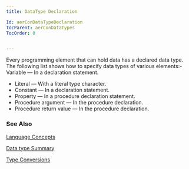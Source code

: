 ```yaml
---
title: DataType Declaration

Id: aerConDataTypeDeclaration
TocParent: aerConDataTypes
TocOrder: 0


---
```


Every programming element that can hold data has a declared data type. The following list shows how to specify data types of various elements:- Variable — In a declaration statement.
- Literal — With a literal type character.
- Constant — In a declaration statement.
- Property — In a procedure declaration statement.
- Procedure argument — In the procedure declaration.
- Procedure return value — In the procedure declaration.

### See Also
[Language Concepts](ecrConLanguageConceptsMain.html)

[Data type Summary](Data_type_summary.html)

[Type Conversions](Type_Conversions.html) 
